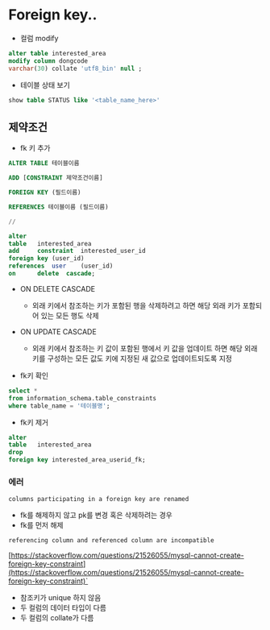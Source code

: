 # Foreign key..

-   컬럼 modify

```sql
alter table interested_area
modify column dongcode
varchar(30) collate 'utf8_bin' null ;
```

-   테이블 상태 보기

```sql
show table STATUS like '<table_name_here>'
```

## 제약조건

-   fk 키 추가

```sql
ALTER TABLE 테이블이름

ADD [CONSTRAINT 제약조건이름]

FOREIGN KEY (필드이름)

REFERENCES 테이블이름 (필드이름)

//

alter
table	interested_area
add		constraint	interested_user_id
foreign key	(user_id)
references	user	(user_id)
on		delete	cascade;
```

-   ON DELETE CASCADE
    -   외래 키에서 참조하는 키가 포함된 행을 삭제하려고 하면 해당 외래 키가 포함되어 있는 모든 행도 삭제
-   ON UPDATE CASCADE

    -   외래 키에서 참조하는 키 값이 포함된 행에서 키 값을 업데이트 하면 해당 외래 키를 구성하는 모든 값도 키에 지정된 새 값으로 업데이트되도록 지정

-   fk키 확인

```sql
select *
from information_schema.table_constraints
where table_name = '테이블명';

```

-   fk키 제거

```sql
alter
table	interested_area
drop
foreign key	interested_area_userid_fk;
```

### 에러

`columns participating in a foreign key are renamed`

-   fk를 해제하지 않고 pk를 변경 혹은 삭제하려는 경우
-   fk를 먼저 해제

`referencing column and referenced column are incompatible`

[https://stackoverflow.com/questions/21526055/mysql-cannot-create-foreign-key-constraint](https://stackoverflow.com/questions/21526055/mysql-cannot-create-foreign-key-constraint)`

-   참조키가 unique 하지 않음
-   두 컬럼의 데이터 타입이 다름
-   두 컬럼의 collate가 다름
